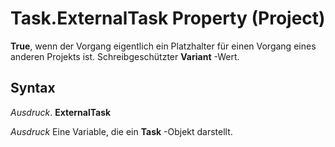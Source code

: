 
# Task.ExternalTask Property (Project)

 **True**, wenn der Vorgang eigentlich ein Platzhalter für einen Vorgang eines anderen Projekts ist. Schreibgeschützter **Variant** -Wert.


## Syntax

 _Ausdruck_. **ExternalTask**

 _Ausdruck_ Eine Variable, die ein **Task** -Objekt darstellt.


